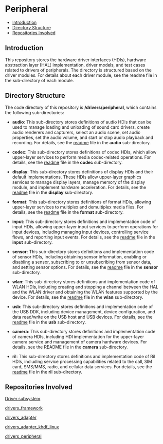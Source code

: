 
# Peripheral<a name="EN-US_TOPIC_0000001101652164"></a>

-   [Introduction](#section11660541593)
-   [Directory Structure](#section161941989596)
-   [Repositories Involved](#section1371113476307)

## Introduction<a name="section11660541593"></a>

This repository stores the hardware driver interfaces \(HDIs\), hardware abstraction layer \(HAL\) implementation, driver models, and test cases related to drivers of peripherals. The directory is structured based on the driver modules. For details about each driver module, see the readme file in the sub-directory of each module.

## Directory Structure<a name="section161941989596"></a>

The code directory of this repository is  **/drivers/peripheral**, which contains the following sub-directories:

-   **audio**: This sub-directory stores definitions of audio HDIs that can be used to manage loading and unloading of sound card drivers, create audio renderers and capturers, select an audio scene, set audio properties, set the audio volume, and start or stop audio playback and recording. For details, see the [readme](audio/README.md) file in the  **audio**  sub-directory.
-   **codec**: This sub-directory stores definitions of codec HDIs, which allow upper-layer services to perform media codec-related operations. For details, see the [readme](codec/README.md) file in the  **codec**  sub-directory.
-   **display**: This sub-directory stores definitions of display HDIs and their default implementations. These HDIs allow upper-layer graphics services to manage display layers, manage memory of the display module, and implement hardware acceleration. For details, see the [readme](display/README.md) file in the  **display**  sub-directory.

-   **format**: This sub-directory stores definitions of format HDIs, allowing upper-layer services to multiplex and demultiplex media files. For details, see the [readme](format/README.md) file in the  **format**  sub-directory.
-   **input**: This sub-directory stores definitions and implementation code of input HDIs, allowing upper-layer input services to perform operations for input devices, including managing input devices, controlling service flows, and reporting input events. For details, see the [readme](input/README.md) file in the  **input**  sub-directory.
-   **sensor**: This sub-directory stores definitions and implementation code of sensor HDIs, including obtaining sensor information, enabling or disabling a sensor, subscribing to or unsubscribing from sensor data, and setting sensor options. For details, see the [readme](sensor/README.md) file in the  **sensor**  sub-directory.
-   **wlan**: This sub-directory stores definitions and implementation code of WLAN HDIs, including creating and stopping a channel between the HAL and the WLAN driver and obtaining the WLAN features supported by the device. For details, see the [readme](wlan/README.md) file in the  **wlan**  sub-directory.
-   **usb**: This sub-directory stores definitions and implementation code of the USB DDK, including device management, device configuration, and data read/write on the USB host and USB devices. For details, see the [readme](usb/README.md) file in the **usb** sub-directory.
-   **camera**: This sub-directory stores definitions and implementation code of camera HDIs, including HDI implementation for the upper-layer camera service and management of camera hardware devices. For details, see the README file in the **camera** sub-directory.
-   **ril**: This sub-directory stores definitions and implementation code of Ril HDIs, including service processing capabilities related to the call, SIM card, SMS/MMS, radio, and cellular data services. For details, see the [readme](ril/README.md) file in the **ril** sub-directory.
## Repositories Involved<a name="section1371113476307"></a>

[Driver subsystem](https://gitee.com/openharmony/docs/blob/master/en/readme/driver.md)

[drivers\_framework](https://gitee.com/openharmony/drivers_framework/blob/master/README.md)

[drivers\_adapter](https://gitee.com/openharmony/drivers_adapter/blob/master/README.md)

[drivers\_adapter\_khdf\_linux](https://gitee.com/openharmony/drivers_adapter_khdf_linux/blob/master/README.md)

[drivers\_peripheral](https://gitee.com/openharmony/drivers_peripheral)
